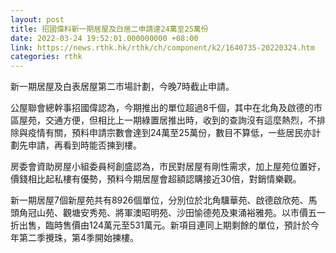```yaml
---
layout: post
title: 招國偉料新一期居屋及白居二申請達24萬至25萬份
date: 2022-03-24 19:52:01.000000000 +08:00
link: https://news.rthk.hk/rthk/ch/component/k2/1640735-20220324.htm
categories: rthk
---
```


新一期居屋及白表居屋第二市場計劃，今晚7時截止申請。

公屋聯會總幹事招國偉認為，今期推出的單位超過8千個，其中在北角及啟德的市區屋苑，交通方便，但相比上一期綠置居推出時，收到的查詢沒有這麼熱烈，不排除與疫情有關，預料申請宗數會達到24萬至25萬份，數目不算低，一些居民亦計劃先申請，再看到時能否揀到樓。 

房委會資助房屋小組委員柯創盛認為，市民對居屋有剛性需求，加上屋苑位置好，價錢相比起私樓有優勢，預料今期居屋會超額認購接近30倍，對銷情樂觀。 

新一期居屋7個新屋苑共有8926個單位，分別位於北角驥華苑、啟德啟欣苑、馬頭角冠山苑、觀塘安秀苑、將軍澳昭明苑、沙田愉德苑及東涌裕雅苑。以市價五一折出售，臨時售價由124萬元至531萬元。新項目連同上期剩餘的單位，預計於今年第二季攪珠，第4季開始揀樓。
